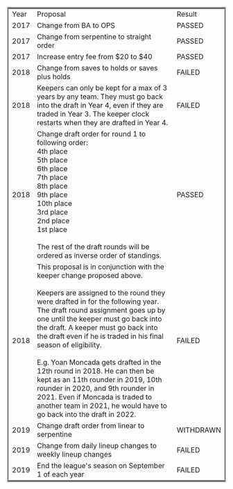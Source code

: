 <table class="simple-table style-top" style="border-style: solid;">
<tbody>
<tr>
<td class="cell">
<div class="paragraph">Year</div>
</td>
<td class="cell">
<div class="paragraph">Proposal</div>
</td>
<td class="cell">
<div class="paragraph">Result</div>
</td>
</tr>
<tr>
<td class="cell">
<div class="paragraph">​2017</div>
</td>
<td class="cell">
<div class="paragraph">​Change from BA to OPS</div>
</td>
<td class="cell">
<div class="paragraph">PASSED</div>
</td>
</tr>
<tr>
<td class="cell">
<div class="paragraph">2017</div>
</td>
<td class="cell">
<div class="paragraph">​Change from serpentine to straight order</div>
</td>
<td class="cell">
<div class="paragraph">PASSED</div>
</td>
</tr>
<tr>
<td class="cell">
<div class="paragraph">2017</div>
</td>
<td class="cell">
<div class="paragraph">Increase entry fee from $20 to $40</div>
</td>
<td class="cell">
<div class="paragraph">PASSED</div>
</td>
</tr>
<tr>
<td class="cell">
<div class="paragraph">2018</div>
</td>
<td class="cell">
<div class="paragraph">​Change from saves to holds or saves plus holds</div>
</td>
<td class="cell">
<div class="paragraph">FAILED</div>
</td>
</tr>
<tr>
<td class="cell">
<div class="paragraph">2018</div>
</td>
<td class="cell">
<div class="paragraph">Keepers can only be kept for a max of 3 years by any team. They must go back into the draft in Year 4, even if they are traded in Year 3. The keeper clock restarts when they are drafted in Year 4.</div>
</td>
<td class="cell">
<div class="paragraph">FAILED</div>
</td>
</tr>
<tr>
<td class="cell">
<div class="paragraph">2018</div>
</td>
<td class="cell">
<div class="paragraph">Change draft order for round 1 to following order:&nbsp;<br />4th place<br />5th place<br />6th place<br />7th place<br />8th place<br />9th place<br />10th place<br />3rd place<br />2nd place<br />1st place<br /><br />The rest of the draft rounds will be ordered as inverse order of standings.</div>
</td>
<td class="cell">
<div class="paragraph">PASSED</div>
</td>
</tr>
<tr>
<td class="cell">
<div class="paragraph">2018</div>
</td>
<td class="cell">
<div class="paragraph">This proposal is in conjunction with the keeper change proposed above.<br /><br />Keepers are assigned to the round they were drafted in for the following year. The draft round assignment goes up by one until the keeper must go back into the draft. A keeper must go back into the draft even if he is traded in his final season of eligibility.<br /><br />E.g. Yoan Moncada gets drafted in the 12th round in 2018. He can then be kept as an 11th rounder in 2019, 10th rounder in 2020, and 9th rounder in 2021. Even if Moncada is traded to another team in 2021, he would have to go back into the draft in 2022.</div>
</td>
<td class="cell">
<div class="paragraph">FAILED</div>
</td>
</tr>
<tr>
<td class="cell">
<div class="paragraph">2019</div>
</td>
<td class="cell">
<div class="paragraph">Change draft order from linear to serpentine</div>
</td>
<td class="cell">
<div class="paragraph">WITHDRAWN</div>
</td>
</tr>
<tr>
<td class="cell">
<div class="paragraph">2019</div>
</td>
<td class="cell">
<div class="paragraph">Change from daily lineup changes to weekly lineup changes</div>
</td>
<td class="cell">
<div class="paragraph">FAILED</div>
</td>
</tr>
<tr>
<td class="cell">
<div class="paragraph">2019</div>
</td>
<td class="cell">
<div class="paragraph">End the league's season on September 1 of each year</div>
</td>
<td class="cell">FAILED</td>
</tr>
</tbody>
</table>